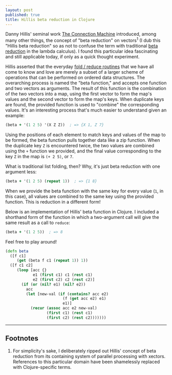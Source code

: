 ```yaml
---
layout: post
published: true
title: Hillis beta reduction in Clojure
---
```

Danny Hillis' seminal work [The Connection Machine][1] introduced, among many other things, the concept of "beta reduction" on vectors<sup>1</sup> (I dub this "Hillis beta reduction" so as not to confuse the term with traditional [beta reduction][2] in the lambda calculus). I found this particular idea fascinating and still applicable today, if only as a quick thought experiment.

Hillis asserted that the everyday [fold / reduce routines][3] that we have all come to know and love are merely a subset of a larger scheme of operations that can be performed on ordered data structures. The overarching process is named the "beta function," and accepts one function and two vectors as arguments. The result of this function is the combination of the two vectors into a map, using the first vector to form the map's values and the second vector to form the map's keys. When duplicate keys are found, the provided function is used to "combine" the corresponding values. It's an interesting process that's much easier to understand given an example:

```clojure
(beta + '(1 2 5) '(X Z Z))  ; => {X 1, Z 7}
```

Using the positions of each element to match keys and values of the map to be formed, the beta function pulls together data like a zip function. When the duplicate key `Z` is encountered twice, the two values are combined using the `+` function we provided, and the final value corresponding to the key `Z` in the map is `(+ 2 5)`, or `7`.

What is traditional list folding, then? Why, it's just beta reduction with one argument less:

```clojure
(beta + '(1 2 5) (repeat 1))  ; => {1 8}
```

When we provide the beta function with the same key for every value (`1`, in this case), all values are combined to the same key using the provided function. This is reduction in a different form!

Below is an implementation of Hillis' beta function in Clojure. I included a shorthand form of the function in which a two-argument call will give the same result as a call to `reduce`:

```clojure
(beta + '(1 2 5))  ; => 8
```

Feel free to play around!

```clojure
(defn beta
  ([f c1]
     (get (beta f c1 (repeat 1)) 1))
  ([f c1 c2]
     (loop [acc {}
            e1 (first c1) c1 (rest c1)
            e2 (first c2) c2 (rest c2)]
       (if (or (nil? e1) (nil? e2))
         acc
         (let [new-val (if (contains? acc e2)
                         (f (get acc e2) e1)
                         e1)]
           (recur (assoc acc e2 new-val)
                  (first c1) (rest c1)
                  (first c2) (rest c2)))))))
```

<hr/>

## Footnotes

1. For simplicity's sake, I deliberately ripped out Hillis' concept of beta reduction from its containing system of parallel processing with xectors. References to this particular domain have been shamelessly replaced with Clojure-specific terms.

<img src="http://www.assoc-amazon.com/e/ir?t=blog0cbb-20&l=as2&o=1&a=0262580977" width="1" height="1" border="0" alt="" style="border:none !important; margin:0px !important;" />

[1]: http://www.amazon.com/gp/product/0262580977/ref=as_li_tf_tl?ie=UTF8&camp=1789&creative=9325&creativeASIN=0262580977&linkCode=as2&tag=blog0cbb-20
[2]: http://en.wikipedia.org/wiki/Lambda_calculus#Beta_reduction
[3]: http://en.wikipedia.org/wiki/Fold_(higher-order_function)

